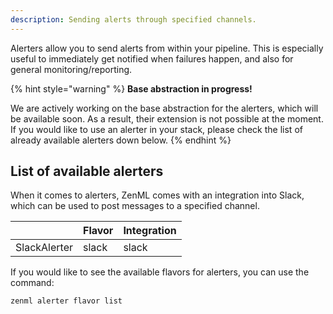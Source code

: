 ```yaml
---
description: Sending alerts through specified channels.
---
```


Alerters allow you to send alerts from within your pipeline. This is especially 
useful to immediately get notified when failures happen, and also for 
general monitoring/reporting.

{% hint style="warning" %}
**Base abstraction in progress!**

We are actively working on the base abstraction for the alerters, which 
will be available soon. As a result, their extension is not possible at the 
moment. If you would like to use an alerter in your stack, please check the list 
of already available alerters down below.
{% endhint %}

## List of available alerters

When it comes to alerters, ZenML comes with an integration into Slack, which 
can be used to post messages to a specified channel.

|                | Flavor | Integration |
|----------------|--------|-------------|
| SlackAlerter   | slack  | slack       |

If you would like to see the available flavors for alerters, you can 
use the command:

```shell
zenml alerter flavor list
```